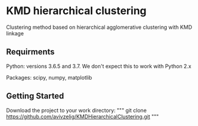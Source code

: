 # KMD hierarchical clustering
Clustering method based on hierarchical agglomerative clustering with KMD linkage

 ## Requirments 
Python: versions 3.6.5 and 3.7. We don't expect this to work with Python 2.x

Packages: scipy, numpy, matplotlib

## Getting Started
Download the project to your work directory:
"""
git clone https://github.com/avivzelig/KMDHierarchicalClustering.git
"""


